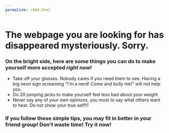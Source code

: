 ```yaml
---
permalink: /404.html
---
```


# The webpage you are looking for has disappeared mysteriously. Sorry.


### On the bright side, here are some things you can do to make yourself more accepted *right now*!

- Take off your glasses. Nobody cares if you need them to see. Having a big neon sign screaming "I'm a nerd! Come and bully me!" will not help you.
- Do 20 jumping jacks to make yourself feel less bad about your weight
- Never say any of your own opinions, you must to say what others want to hear. Do not show your true self!!!

### If you follow these simple tips, you may fit in better in your friend group! Don't waste time! Try it now!
